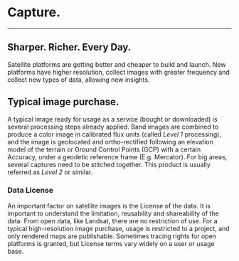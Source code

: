 # Capture.
---
## Sharper. Richer. Every Day.

Satellite platforms are getting better and cheaper to build and launch. New platforms have higher resolution, collect images with greater frequency and collect new types of data, allowing new insights.

## Typical image purchase.

A typical image ready for usage as a service (bought or downloaded) is several processing steps already applied. Band images are combined to produce a color image in calibrated flux units (called *Level 1* processing), and the image is geolocated and ortho-rectified following an elevation model of the terrain or Ground Control Points (GCP) with a certain Accuracy, under a geodetic reference frame (E.g. Mercator). For big areas, several captures need to be stitched together. This product is usually referred as *Level 2* or similar.

### Data License

An important factor on satellite images is the License of the data. It is important to understand the limitation, reusability and shareability of the data. From open data, like Landsat, there are no restriction of use. For a typical high-resolution image purchase, usage is restricted to a project, and only rendered maps are publishable. Sometimes tracing rights for open platforms is granted, but License terms vary widely on a user or usage base.
